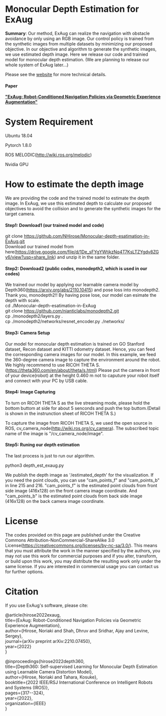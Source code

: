 # Monocular Depth Estimation for ExAug
 
**Summary**: Our method, ExAug can realize the navigation with obstacle avoidance by only using an RGB image. Our control policy is trained from the synthetic images from multiple datasets by minimizing our proposed objective. In our objective and algorithm to generate the synthetic images, we use estimated depth image. Here we release our code and trainied model for monocular depth estimation.
(We are planning to release our whole system of ExAug later...)

Please see the [website](https://sites.google.com/view/exaug-nav/) for more technical details.

#### Paper
**["ExAug: Robot-Conditioned Navigation Policies via Geometric Experience Augmentation"](https://arxiv.org/abs/2210.07450)**


System Requirement
=================
Ubuntu 18.04

Pytorch 1.8.0

ROS MELODIC(http://wiki.ros.org/melodic)

Nvidia GPU

How to estimate the depth image
=================

We are providing the code and the trained model to estimate the depth image. In ExAug, we use this estimated depth to calculate our proposed objectives to avoid the collision and to generate the synthetic images for the target camera.

#### Step1: Download1 (our trained model and code)
git clone https://github.com/NHirose/Monocular-depth-esatimation-in-ExAug.git  
Download our trained model from here(https://drive.google.com/file/d/1De_sFYgYWtjkzNq4T7KsLTZYgdv8ZGy6/view?usp=share_link) and unzip it in the same folder.

#### Step2: Download2 (public codes, monodepth2, which is used in our codes)
We trained our model by applying our learnable camera model by Depth360(https://arxiv.org/abs/2110.10415) and pose loss into monodepth2. Thank you, monodepth2!! By having pose lose, our model can esimate the depth with scale.  
cd ./Monocular-depth-esatimation-in-ExAug  
git clone https://github.com/nianticlabs/monodepth2.git  
cp ./monodepth2/layers.py .  
cp ./monodepth2/networks/resnet_encoder.py ./networks/  

#### Step3: Camera Setup
Our model for monocular depth estimation is trained on GO Stanford dataset, Recon dataset and KITTI odometry dataset.
Hence, you can feed the corresponding camera images for our model. In this example, we feed the 360-degree camera image to capture the environment around the robot.
We highly recommend to use RICOH THETA S.(https://theta360.com/en/about/theta/s.html)
Please put the camera in front of your device(robot) at the height 0.460 m not to caputure your robot itself and connect with your PC by USB cable.

#### Step4: Image Capturing
To turn on RICOH THETA S as the live streaming mode, please hold the bottom buttom at side for about 5 senconds and push the top buttom.(Detail is shown in the instrunction sheet of RICOH THETA S.)

To capture the image from RICOH THETA S, we used the open source in ROS, cv_camera_node(http://wiki.ros.org/cv_camera).
The subscribed topic name of the image is "/cv_camera_node/image".

#### Step5: Runing our depth estimation
The last process is just to run our algorithm.  

python3 depth_est_exaug.py  

We publish the depth image as '/estimated_depth' for the visualization.
If you need the point clouds, you can use "cam_points_f" and "cam_points_b" in line 215 and 216.
"cam_points_f" is the estimated point clouds from front side image (416x128) on the front camera image coordinate. And "cam_points_b" is the estimated point clouds from back side image (416x128) on the back camera image coordinate.

License
=================
The codes provided on this page are published under the Creative Commons Attribution-NonCommercial-ShareAlike 3.0 License(https://creativecommons.org/licenses/by-nc-sa/3.0/). This means that you must attribute the work in the manner specified by the authors, you may not use this work for commercial purposes and if you alter, transform, or build upon this work, you may distribute the resulting work only under the same license. If you are interested in commercial usage you can contact us for further options. 

Citation
=================

If you use ExAug's software, please cite:

@article{hirose2022exaug,  
  title={ExAug: Robot-Conditioned Navigation Policies via Geometric Experience Augmentation},  
  author={Hirose, Noriaki and Shah, Dhruv and Sridhar, Ajay and Levine, Sergey},  
  journal={arXiv preprint arXiv:2210.07450},  
  year={2022}  
}  

@inproceedings{hirose2022depth360,  
  title={Depth360: Self-supervised Learning for Monocular Depth Estimation using Learnable Camera Distortion Model},  
  author={Hirose, Noriaki and Tahara, Kosuke},  
  booktitle={2022 IEEE/RSJ International Conference on Intelligent Robots and Systems (IROS)},  
  pages={317--324},  
  year={2022},  
  organization={IEEE}  
}  


